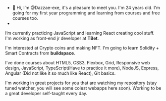 - 👋 Hi, I’m @Dazzae-exe, it's a pleasure to meet you. I'm 24 years old. I'm going for my first year programming and learning from courses and free courses too.
- 
I’m currently practicing JavaScript and learning React creating cool stuff. I'm working as front-end jr developer at **TBet**.

I'm interested at Crypto coins and making NFT. I'm going to learn Solidity + Smart Contracts from __buildspace__.

I've done courses about HTML5, CSS3, Flexbox, Grid, Responsive web design, JavaScript, TypeScript(Have to practice it more), NodeJS, Express, Angular (Did not like it so much like React), Git basics.

I'm working in great projects for you that are watching my repository (stay tuned watcher, you will see some colest webapps here soon).
Working to be a great developer self-taught every day.

<!---
Dazzae-exe/Dazzae-exe is a ✨ special ✨ repository because its `README.md` (this file) appears on your GitHub profile.
You can click the Preview link to take a look at your changes.
--->
